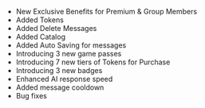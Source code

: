 - New Exclusive Benefits for Premium & Group Members
- Added Tokens
- Added Delete Messages
- Added Catalog
- Added Auto Saving for messages
- Introducing 3 new game passes
- Introducing 7 new tiers of Tokens for Purchase
- Introducing 3 new badges
- Enhanced AI response speed
- Added message cooldown
- Bug fixes
